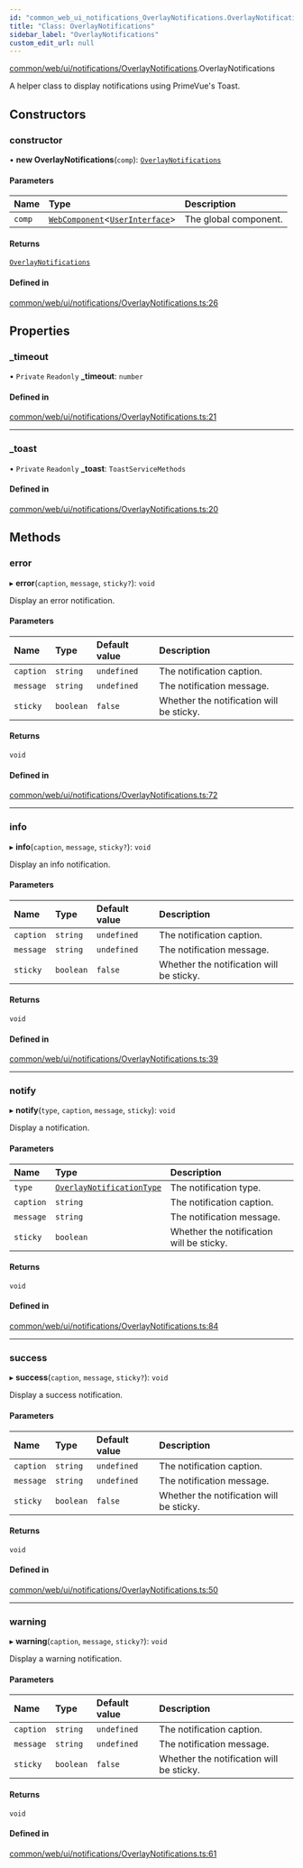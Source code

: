 ```yaml
---
id: "common_web_ui_notifications_OverlayNotifications.OverlayNotifications"
title: "Class: OverlayNotifications"
sidebar_label: "OverlayNotifications"
custom_edit_url: null
---
```


[common/web/ui/notifications/OverlayNotifications](../modules/common_web_ui_notifications_OverlayNotifications.md).OverlayNotifications

A helper class to display notifications using PrimeVue's Toast.

## Constructors

### constructor

• **new OverlayNotifications**(`comp`): [`OverlayNotifications`](common_web_ui_notifications_OverlayNotifications.OverlayNotifications.md)

#### Parameters

| Name | Type | Description |
| :------ | :------ | :------ |
| `comp` | [`WebComponent`](common_web_component_WebComponent.WebComponent.md)<[`UserInterface`](common_web_ui_UserInterface.UserInterface.md)\> | The global component. |

#### Returns

[`OverlayNotifications`](common_web_ui_notifications_OverlayNotifications.OverlayNotifications.md)

#### Defined in

[common/web/ui/notifications/OverlayNotifications.ts:26](https://github.com/Soroush9978/rds-ng/blob/3365237/src/common/web/ui/notifications/OverlayNotifications.ts#L26)

## Properties

### \_timeout

• `Private` `Readonly` **\_timeout**: `number`

#### Defined in

[common/web/ui/notifications/OverlayNotifications.ts:21](https://github.com/Soroush9978/rds-ng/blob/3365237/src/common/web/ui/notifications/OverlayNotifications.ts#L21)

___

### \_toast

• `Private` `Readonly` **\_toast**: `ToastServiceMethods`

#### Defined in

[common/web/ui/notifications/OverlayNotifications.ts:20](https://github.com/Soroush9978/rds-ng/blob/3365237/src/common/web/ui/notifications/OverlayNotifications.ts#L20)

## Methods

### error

▸ **error**(`caption`, `message`, `sticky?`): `void`

Display an error notification.

#### Parameters

| Name | Type | Default value | Description |
| :------ | :------ | :------ | :------ |
| `caption` | `string` | `undefined` | The notification caption. |
| `message` | `string` | `undefined` | The notification message. |
| `sticky` | `boolean` | `false` | Whether the notification will be sticky. |

#### Returns

`void`

#### Defined in

[common/web/ui/notifications/OverlayNotifications.ts:72](https://github.com/Soroush9978/rds-ng/blob/3365237/src/common/web/ui/notifications/OverlayNotifications.ts#L72)

___

### info

▸ **info**(`caption`, `message`, `sticky?`): `void`

Display an info notification.

#### Parameters

| Name | Type | Default value | Description |
| :------ | :------ | :------ | :------ |
| `caption` | `string` | `undefined` | The notification caption. |
| `message` | `string` | `undefined` | The notification message. |
| `sticky` | `boolean` | `false` | Whether the notification will be sticky. |

#### Returns

`void`

#### Defined in

[common/web/ui/notifications/OverlayNotifications.ts:39](https://github.com/Soroush9978/rds-ng/blob/3365237/src/common/web/ui/notifications/OverlayNotifications.ts#L39)

___

### notify

▸ **notify**(`type`, `caption`, `message`, `sticky`): `void`

Display a notification.

#### Parameters

| Name | Type | Description |
| :------ | :------ | :------ |
| `type` | [`OverlayNotificationType`](../enums/common_web_ui_notifications_OverlayNotifications.OverlayNotificationType.md) | The notification type. |
| `caption` | `string` | The notification caption. |
| `message` | `string` | The notification message. |
| `sticky` | `boolean` | Whether the notification will be sticky. |

#### Returns

`void`

#### Defined in

[common/web/ui/notifications/OverlayNotifications.ts:84](https://github.com/Soroush9978/rds-ng/blob/3365237/src/common/web/ui/notifications/OverlayNotifications.ts#L84)

___

### success

▸ **success**(`caption`, `message`, `sticky?`): `void`

Display a success notification.

#### Parameters

| Name | Type | Default value | Description |
| :------ | :------ | :------ | :------ |
| `caption` | `string` | `undefined` | The notification caption. |
| `message` | `string` | `undefined` | The notification message. |
| `sticky` | `boolean` | `false` | Whether the notification will be sticky. |

#### Returns

`void`

#### Defined in

[common/web/ui/notifications/OverlayNotifications.ts:50](https://github.com/Soroush9978/rds-ng/blob/3365237/src/common/web/ui/notifications/OverlayNotifications.ts#L50)

___

### warning

▸ **warning**(`caption`, `message`, `sticky?`): `void`

Display a warning notification.

#### Parameters

| Name | Type | Default value | Description |
| :------ | :------ | :------ | :------ |
| `caption` | `string` | `undefined` | The notification caption. |
| `message` | `string` | `undefined` | The notification message. |
| `sticky` | `boolean` | `false` | Whether the notification will be sticky. |

#### Returns

`void`

#### Defined in

[common/web/ui/notifications/OverlayNotifications.ts:61](https://github.com/Soroush9978/rds-ng/blob/3365237/src/common/web/ui/notifications/OverlayNotifications.ts#L61)

